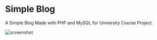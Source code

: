 # Simple Blog

A Simple Blog Made with PHP and MySQL for University Course Project.

![screenshot](https://cloud.githubusercontent.com/assets/1191702/20239864/f42b86c6-a91f-11e6-96b6-b4e6708241c7.png)
